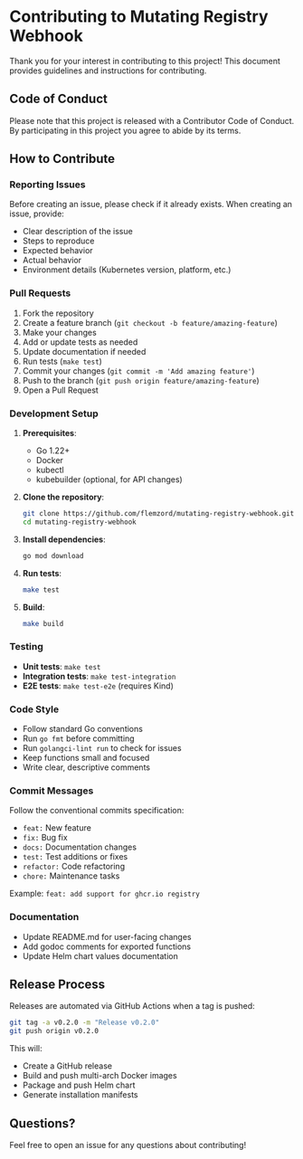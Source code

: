 # Contributing to Mutating Registry Webhook

Thank you for your interest in contributing to this project! This document provides guidelines and instructions for contributing.

## Code of Conduct

Please note that this project is released with a Contributor Code of Conduct. By participating in this project you agree to abide by its terms.

## How to Contribute

### Reporting Issues

Before creating an issue, please check if it already exists. When creating an issue, provide:

- Clear description of the issue
- Steps to reproduce
- Expected behavior
- Actual behavior
- Environment details (Kubernetes version, platform, etc.)

### Pull Requests

1. Fork the repository
2. Create a feature branch (`git checkout -b feature/amazing-feature`)
3. Make your changes
4. Add or update tests as needed
5. Update documentation if needed
6. Run tests (`make test`)
7. Commit your changes (`git commit -m 'Add amazing feature'`)
8. Push to the branch (`git push origin feature/amazing-feature`)
9. Open a Pull Request

### Development Setup

1. **Prerequisites**:
   - Go 1.22+
   - Docker
   - kubectl
   - kubebuilder (optional, for API changes)

2. **Clone the repository**:
   ```bash
   git clone https://github.com/flemzord/mutating-registry-webhook.git
   cd mutating-registry-webhook
   ```

3. **Install dependencies**:
   ```bash
   go mod download
   ```

4. **Run tests**:
   ```bash
   make test
   ```

5. **Build**:
   ```bash
   make build
   ```

### Testing

- **Unit tests**: `make test`
- **Integration tests**: `make test-integration`
- **E2E tests**: `make test-e2e` (requires Kind)

### Code Style

- Follow standard Go conventions
- Run `go fmt` before committing
- Run `golangci-lint run` to check for issues
- Keep functions small and focused
- Write clear, descriptive comments

### Commit Messages

Follow the conventional commits specification:

- `feat:` New feature
- `fix:` Bug fix
- `docs:` Documentation changes
- `test:` Test additions or fixes
- `refactor:` Code refactoring
- `chore:` Maintenance tasks

Example: `feat: add support for ghcr.io registry`

### Documentation

- Update README.md for user-facing changes
- Add godoc comments for exported functions
- Update Helm chart values documentation

## Release Process

Releases are automated via GitHub Actions when a tag is pushed:

```bash
git tag -a v0.2.0 -m "Release v0.2.0"
git push origin v0.2.0
```

This will:
- Create a GitHub release
- Build and push multi-arch Docker images
- Package and push Helm chart
- Generate installation manifests

## Questions?

Feel free to open an issue for any questions about contributing!